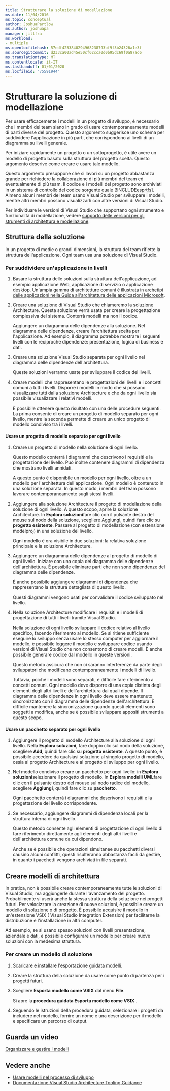 ```yaml
---
title: Strutturare la soluzione di modellazione
ms.date: 11/04/2016
ms.topic: conceptual
author: JoshuaPartlow
ms.author: joshuapa
manager: jillfra
ms.workload:
- multiple
ms.openlocfilehash: 57edf4253840294968238793bf9f3b24326a1e3f
ms.sourcegitcommit: d233ca00ad45e50cf62cca0d0b95dc69f0a87ad6
ms.translationtype: MT
ms.contentlocale: it-IT
ms.lasthandoff: 01/01/2020
ms.locfileid: "75591944"
---
```

# <a name="structure-your-modeling-solution"></a>Strutturare la soluzione di modellazione

Per usare efficacemente i modelli in un progetto di sviluppo, è necessario che i membri del team siano in grado di usare contemporaneamente modelli di parti diverse del progetto. Questo argomento suggerisce uno schema per suddividere l'applicazione in più parti, che corrispondono ai livelli di un diagramma su livelli generale.

Per iniziare rapidamente un progetto o un sottoprogetto, è utile avere un modello di progetto basato sulla struttura del progetto scelta. Questo argomento descrive come creare e usare tale modello.

Questo argomento presuppone che si lavori su un progetto abbastanza grande per richiedere la collaborazione di più membri del team ed eventualmente di più team. Il codice e i modelli del progetto sono archiviati in un sistema di controllo del codice sorgente quale [!INCLUDE[esprtfs](../code-quality/includes/esprtfs_md.md)]. Almeno alcuni membri del team usano Visual Studio per sviluppare i modelli, mentre altri membri possono visualizzarli con altre versioni di Visual Studio.

Per individuare le versioni di Visual Studio che supportano ogni strumento e funzionalità di modellazione, vedere [supporto delle versioni per gli strumenti di architettura e modellazione](../modeling/what-s-new-for-design-in-visual-studio.md#VersionSupport).

## <a name="solution-structure"></a>Struttura della soluzione

In un progetto di medie o grandi dimensioni, la struttura del team riflette la struttura dell'applicazione. Ogni team usa una soluzione di Visual Studio.

### <a name="to-divide-an-application-into-layers"></a>Per suddividere un'applicazione in livelli

1. Basare la struttura delle soluzioni sulla struttura dell'applicazione, ad esempio applicazione Web, applicazione di servizio o applicazione desktop. Un'ampia gamma di architetture comuni è illustrata in [archetipi delle applicazioni nella Guida all'architettura delle applicazioni Microsoft](/previous-versions/msp-n-p/ee658107(v=pandp.10)).

2. Creare una soluzione di Visual Studio che chiameremo la soluzione Architecture. Questa soluzione verrà usata per creare la progettazione complessiva del sistema. Conterrà modelli ma non il codice.

   Aggiungere un diagramma delle dipendenze alla soluzione. Nel diagramma delle dipendenze, creare l'architettura scelta per l'applicazione. Ad esempio, il diagramma potrebbe mostrare i seguenti livelli con le reciproche dipendenze: presentazione, logica di business e dati.

4. Creare una soluzione Visual Studio separata per ogni livello nel diagramma delle dipendenze dell'architettura.

   Queste soluzioni verranno usate per sviluppare il codice dei livelli.

5. Creare modelli che rappresentano le progettazioni dei livelli e i concetti comuni a tutti i livelli. Disporre i modelli in modo che si possano visualizzare tutti dalla soluzione Architecture e che da ogni livello sia possibile visualizzare i relativi modelli.

   È possibile ottenere questo risultato con una delle procedure seguenti. La prima consente di creare un progetto di modello separato per ogni livello, mentre la seconda permette di creare un unico progetto di modello condiviso tra i livelli.

#### <a name="use-a-separate-modeling-project-for-each-layer"></a>Usare un progetto di modello separato per ogni livello

1. Creare un progetto di modello nella soluzione di ogni livello.

   Questo modello conterrà i diagrammi che descrivono i requisiti e la progettazione del livello. Può inoltre contenere diagrammi di dipendenza che mostrano livelli annidati.

   A questo punto è disponibile un modello per ogni livello, oltre a un modello per l'architettura dell'applicazione. Ogni modello è contenuto in una soluzione separata. In questo modo, i membri del team possono lavorare contemporaneamente sugli stessi livelli.

2. Aggiungere alla soluzione Architecture il progetto di modellazione della soluzione di ogni livello. A questo scopo, aprire la soluzione Architecture. In **Esplora soluzioni**fare clic con il pulsante destro del mouse sul nodo della soluzione, scegliere Aggiungi, quindi fare clic su **progetto esistente**. Passare al progetto di modellazione (con estensione modelproj) in una soluzione del livello.

   Ogni modello è ora visibile in due soluzioni: la relativa soluzione principale e la soluzione Architecture.

3. Aggiungere un diagramma delle dipendenze al progetto di modello di ogni livello. Iniziare con una copia del diagramma delle dipendenze dell'architettura. È possibile eliminare parti che non sono dipendenze del diagramma delle dipendenze.

   È anche possibile aggiungere diagrammi di dipendenza che rappresentano la struttura dettagliata di questo livello.

   Questi diagrammi vengono usati per convalidare il codice sviluppato nel livello.

4. Nella soluzione Architecture modificare i requisiti e i modelli di progettazione di tutti i livelli tramite Visual Studio.

   Nella soluzione di ogni livello sviluppare il codice relativo al livello specifico, facendo riferimento al modello. Se si ritiene sufficiente eseguire lo sviluppo senza usare lo stesso computer per aggiornare il modello, è possibile leggere il modello e sviluppare codice usando versioni di Visual Studio che non consentono di creare modelli. È anche possibile generare codice dal modello in queste versioni.

   Questo metodo assicura che non ci saranno interferenze da parte degli sviluppatori che modificano contemporaneamente i modelli di livello.

   Tuttavia, poiché i modelli sono separati, è difficile fare riferimento a concetti comuni. Ogni modello deve disporre di una copia distinta degli elementi degli altri livelli e dell'architettura dai quali dipende. Il diagramma delle dipendenze in ogni livello deve essere mantenuto sincronizzato con il diagramma delle dipendenze dell'architettura. È difficile mantenere la sincronizzazione quando questi elementi sono soggetti a modifica, anche se è possibile sviluppare appositi strumenti a questo scopo.

#### <a name="use-a-separate-package-for-each-layer"></a>Usare un pacchetto separato per ogni livello

1. Aggiungere il progetto di modello Architecture alla soluzione di ogni livello. Nella **Esplora soluzioni**, fare doppio clic sul nodo della soluzione, scegliere **Add**, quindi fare clic su **progetto esistente**. A questo punto, è possibile accedere da qualsiasi soluzione al singolo progetto di modello, ossia al progetto Architecture e al progetto di sviluppo per ogni livello.

2. Nel modello condiviso creare un pacchetto per ogni livello: in **Esplora soluzioni**selezionare il progetto di modello. In **Esplora modelli UML**fare clic con il pulsante destro del mouse sul nodo radice del modello, scegliere **Aggiungi**, quindi fare clic su **pacchetto**.

   Ogni pacchetto conterrà i diagrammi che descrivono i requisiti e la progettazione del livello corrispondente.

3. Se necessario, aggiungere diagrammi di dipendenza locali per la struttura interna di ogni livello.

   Questo metodo consente agli elementi di progettazione di ogni livello di fare riferimento direttamente agli elementi degli altri livelli e dell'architettura comune da cui dipendono.

   Anche se è possibile che operazioni simultanee su pacchetti diversi causino alcuni conflitti, questi risulteranno abbastanza facili da gestire, in quanto i pacchetti vengono archiviati in file separati.

## <a name="create-architecture-templates"></a>Creare modelli di architettura

In pratica, non è possibile creare contemporaneamente tutte le soluzioni di Visual Studio, ma aggiungerle durante l'avanzamento del progetto. Probabilmente si userà anche la stessa struttura della soluzione nei progetti futuri. Per velocizzare la creazione di nuove soluzioni, è possibile creare un modello di soluzione o di progetto. È possibile acquisire il modello in un'estensione VSIX ( Visual Studio Integration Extension) per facilitarne la distribuzione e l'installazione in altri computer.

Ad esempio, se si usano spesso soluzioni con livelli presentazione, aziendale e dati, è possibile configurare un modello per creare nuove soluzioni con la medesima struttura.

### <a name="to-create-a-solution-template"></a>Per creare un modello di soluzione

1. [Scaricare e installare l'esportazione guidata modelli](https://marketplace.visualstudio.com/items?itemName=VisualStudioProductTeam.ExportTemplateWizard).

2. Creare la struttura della soluzione da usare come punto di partenza per i progetti futuri.

3. Scegliere **Esporta modello come VSIX** dal menu **File**.

   Si apre la **procedura guidata Esporta modello come VSIX** .

4. Seguendo le istruzioni della procedura guidata, selezionare i progetti da includere nel modello, fornire un nome e una descrizione per il modello e specificare un percorso di output.

## <a name="watch-a-video"></a>Guarda un video

[Organizzare e gestire i modelli](https://channel9.msdn.com/blogs/clinted/uml-with-vs-2010-part-9-organizing-and-managing-your-models)

## <a name="see-also"></a>Vedere anche

- [Usare modelli nel processo di sviluppo](../modeling/use-models-in-your-development-process.md)
- [Documentazione Visual Studio Architecture Tooling Guidance](../modeling/visual-studio-architecture-tooling-guidance.md)
